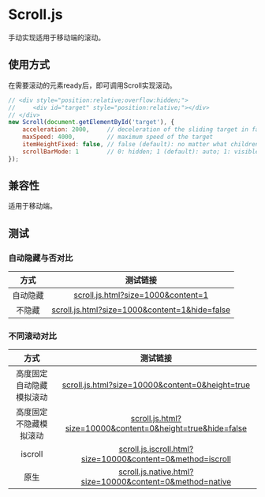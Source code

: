 # Scroll.js

手动实现适用于移动端的滚动。

## 使用方式

在需要滚动的元素ready后，即可调用Scroll实现滚动。

```js
// <div style="position:relative;overflow:hidden;">
//     <div id="target" style="position:relative;"></div>
// </div>
new Scroll(document.getElementById('target'), {
    acceleration: 2000,     // deceleration of the sliding target in fact
    maxSpeed: 4000,         // maximum speed of the target
    itemHeightFixed: false, // false (default): no matter what children are like; true: optimized if the target's each child is of a fixed height
    scrollBarMode: 1        // 0: hidden; 1 (default): auto; 1: visible
});
```

## 兼容性

适用于移动端。

## 测试

### 自动隐藏与否对比

| 方式 | 测试链接 |
| :---: | :---: |
| 自动隐藏 | [scroll.js.html?size=1000&content=1](http://shenfe.github.io/repos/Scroll.js/scroll.js.html?size=1000&content=1) |
| 不隐藏 | [scroll.js.html?size=1000&content=1&hide=false](http://shenfe.github.io/repos/Scroll.js/scroll.js.html?size=1000&content=1&hide=false) |

### 不同滚动对比

| 方式 | 测试链接 |
| :---: | :---: |
| 高度固定自动隐藏模拟滚动 | [scroll.js.html?size=10000&content=0&height=true](http://shenfe.github.io/repos/Scroll.js/scroll.js.html?size=10000&content=0&height=true) |
| 高度固定不隐藏模拟滚动 | [scroll.js.html?size=10000&content=0&height=true&hide=false](http://shenfe.github.io/repos/Scroll.js/scroll.js.html?size=10000&content=0&height=true&hide=false) |
| iscroll | [scroll.js.iscroll.html?size=10000&content=0&method=iscroll](http://shenfe.github.io/repos/Scroll.js/scroll.js.iscroll.html?size=10000&content=0&method=iscroll) |
| 原生 | [scroll.js.native.html?size=10000&content=0&method=native](http://shenfe.github.io/repos/Scroll.js/scroll.js.native.html?size=10000&content=0&method=native) |
